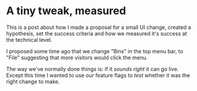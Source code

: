 # A tiny tweak, measured

This is a post about how I made a proposal for a small UI change, created a hypothesis, set the success criteria and how we measured it's success at the technical level.

I proposed some time ago that we change "Bins" in the top menu bar, to "File" suggesting that more visitors would click the menu. 

The way we've normally done things is: if it *sounds right* it can go live. Except this time I wanted to use our feature flags to *test* whether it was the right change to make.

